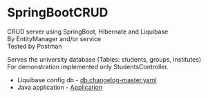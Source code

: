 # SpringBootCRUD
CRUD server using SpringBoot, Hibernate and Liquibase  
By EntityManager and/or service  
Tested by Postman

Serves the university database (Tables: students, groups, institutes)  
For demonstration implemented only StudentsСontroller. 

* Liquibase config db - [db.changelog-master.yaml](https://github.com/SavelyR/SpringBootCRUD/blob/master/src/main/resources/db/changelog/db.changelog-master.yaml) 
* Java application - [Application](https://github.com/SavelyR/SpringBootCRUD/tree/master/src/main/java/Application)
